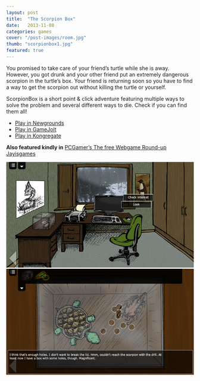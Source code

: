```yaml
---
layout: post
title:  "The Scorpion Box"
date:   2013-11-08
categories: games
cover: "/post-images/room.jpg"
thumb: "scorpionbox1.jpg"
featured: true
---
```


You promised to take care of your friend’s turtle while she is away. However, you got drunk and your other friend put an extremely dangerous scorpion in the turtle’s box. Your friend is returning soon so you have to find a way to get the scorpion out without killing the turtle or yourself.

ScorpionBox is a short point & click adventure featuring multiple ways to solve the problem and several different ways to die. Check if you can find them all!

* [Play in Newgrounds](http://www.newgrounds.com/portal/view/628194)
* [Play in GameJolt](http://gamejolt.com/games/puzzle/the-scorpion-box/18986/)
* [Play in Kongregate](http://www.kongregate.com/games/Tumetsu/the-scorpion-box)

**Also featured kindly in**
[PCGamer’s The free Webgame Round-up](http://www.pcgamer.com/2013/11/10/the-free-webgame-round-up-56/)
[Jayisgames](http://jayisgames.com/archives/2013/11/the_scorpion_box.php)

![](/assets/images/post-images/room.jpg)
![](/assets/images/post-images/holes.jpg)

